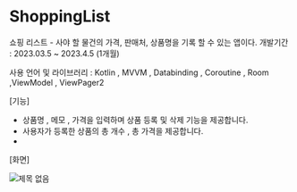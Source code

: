 # ShoppingList
쇼핑 리스트 - 사야 할 물건의 가격, 판매처, 상품명을 기록 할 수 있는 앱이다.
개발기간 : 2023.03.5 ~ 2023.4.5 (1개월)

사용 언어 및 라이브러리 : Kotlin , MVVM , Databinding , Coroutine , Room ,ViewModel , ViewPager2

[기능]
* 상품명 , 메모 , 가격을 입력하며 상품 등록 및 삭제 기능을 제공합니다.
* 사용자가 등록한 상품의 총 개수 , 총 가격을 제공합니다.
* 
[화면]

![제목 없음](https://user-images.githubusercontent.com/91578450/230588210-9b12aa7f-313c-4a7f-b5db-f09b9b3ea461.png)
